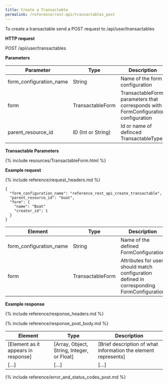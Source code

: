 ```yaml
---
title: Create a Transactable
permalink: /reference/rest-api/transactables_post
---
```


To create a transactable send a POST request to /api/user/transactables

**HTTP request**

POST /api/user/transactables

**Parameters**

| Parameter               | Type               | Description                                                                       | Required | Notes                      |
| ----------------------- | ------------------ | --------------------------------------------------------------------------------- | -------- | -------------------------- |
| form_configuration_name | String             | Name of the form configuration                                                    | Required | underscored                |
| form                    | TransactableForm   | TransactableForm parameters that corresponds with FormConfiguration configuration | Required |                            |
| parent_resource_id      | ID (Int or String) | Id or name of definced TransactableType                                           | Required | name should be underscored |

**Transactable Parameters**

{% include resources/TransactableForm.html %}

**Example request**

{% include reference/request_headers.md %}

```
{
  "form_configuration_name": "reference_rest_api_create_transactable",
  "parent_resource_id": "boat",
  "form": {
    "name": "Boat"
    "creator_id": 1
  }
}
```

| Element                 | Type             | Description                                                                                | Required? |
| ----------------------- | ---------------- | ------------------------------------------------------------------------------------------ | --------- |
| form_configuration_name | String           | Name of the defined FormConfiguration                                                      | Required  |
| form                    | TransactableForm | Attributes for user, should match configuration defined in corresponding FormConfiguration | Required  |

**Example response**

{% include reference/response_headers.md %}

{% include reference/response_post_body.md %}

| Element                             | Type                                       | Description                                                    |
| ----------------------------------- | ------------------------------------------ | -------------------------------------------------------------- |
| [Element as it appears in response] | [Array, Object, String, Integer, or Float] | [Brief description of what information the element represents] |
| […]                                 | […]                                        | […]                                                            |

{% include reference/error_and_status_codes_post.md %}
